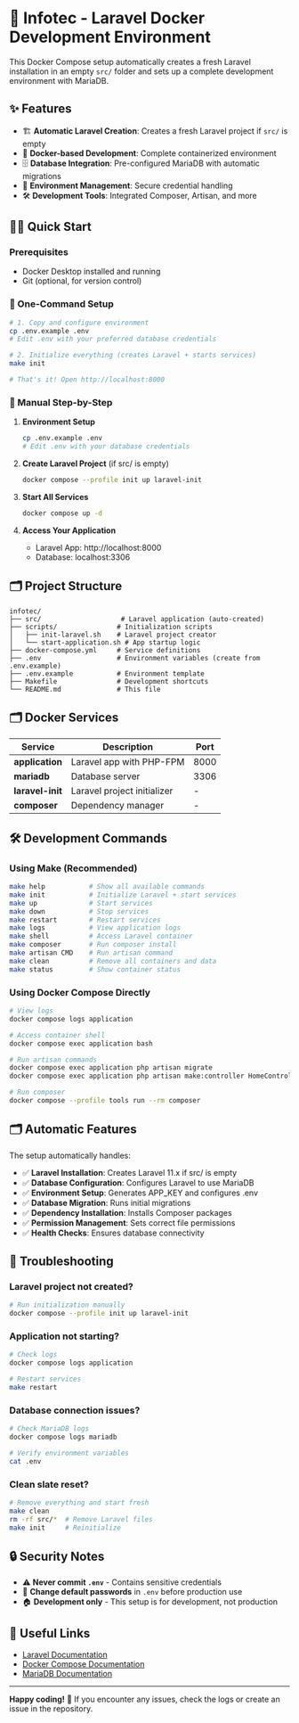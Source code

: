 # 🚀 Infotec - Laravel Docker Development Environment

This Docker Compose setup automatically creates a fresh Laravel installation in an empty `src/` folder and sets up a complete development environment with MariaDB.

## ✨ Features

- 🏗️ **Automatic Laravel Creation**: Creates a fresh Laravel project if `src/` is empty
- 🐳 **Docker-based Development**: Complete containerized environment
- 🗄️ **Database Integration**: Pre-configured MariaDB with automatic migrations
- 🔑 **Environment Management**: Secure credential handling
- 🛠️ **Development Tools**: Integrated Composer, Artisan, and more

## 🏃‍♂️ Quick Start

### Prerequisites
- Docker Desktop installed and running
- Git (optional, for version control)

### 🔄 One-Command Setup

```bash
# 1. Copy and configure environment
cp .env.example .env
# Edit .env with your preferred database credentials

# 2. Initialize everything (creates Laravel + starts services)
make init

# That's it! Open http://localhost:8000
```

### 📝 Manual Step-by-Step

1. **Environment Setup**
   ```bash
   cp .env.example .env
   # Edit .env with your database credentials
   ```

2. **Create Laravel Project** (if src/ is empty)
   ```bash
   docker compose --profile init up laravel-init
   ```

3. **Start All Services**
   ```bash
   docker compose up -d
   ```

4. **Access Your Application**
   - Laravel App: http://localhost:8000
   - Database: localhost:3306

## 🗂️ Project Structure

```
infotec/
├── src/                    # Laravel application (auto-created)
├── scripts/               # Initialization scripts
│   ├── init-laravel.sh    # Laravel project creator
│   └── start-application.sh # App startup logic
├── docker-compose.yml     # Service definitions
├── .env                   # Environment variables (create from .env.example)
├── .env.example           # Environment template
├── Makefile               # Development shortcuts
└── README.md              # This file
```

## 🗂️ Docker Services

| Service | Description | Port |
|---------|-------------|------|
| **application** | Laravel app with PHP-FPM | 8000 |
| **mariadb** | Database server | 3306 |
| **laravel-init** | Laravel project initializer | - |
| **composer** | Dependency manager | - |

## 🛠️ Development Commands

### Using Make (Recommended)
```bash
make help           # Show all available commands
make init           # Initialize Laravel + start services
make up             # Start services
make down           # Stop services  
make restart        # Restart services
make logs           # View application logs
make shell          # Access Laravel container
make composer       # Run composer install
make artisan CMD    # Run artisan command
make clean          # Remove all containers and data
make status         # Show container status
```

### Using Docker Compose Directly
```bash
# View logs
docker compose logs application

# Access container shell
docker compose exec application bash

# Run artisan commands
docker compose exec application php artisan migrate
docker compose exec application php artisan make:controller HomeController

# Run composer
docker compose --profile tools run --rm composer
```

## 🗂️ Automatic Features

The setup automatically handles:

- ✅ **Laravel Installation**: Creates Laravel 11.x if src/ is empty
- ✅ **Database Configuration**: Configures Laravel to use MariaDB
- ✅ **Environment Setup**: Generates APP_KEY and configures .env
- ✅ **Database Migration**: Runs initial migrations
- ✅ **Dependency Installation**: Installs Composer packages
- ✅ **Permission Management**: Sets correct file permissions
- ✅ **Health Checks**: Ensures database connectivity

## 🐛 Troubleshooting

### Laravel project not created?
```bash
# Run initialization manually
docker compose --profile init up laravel-init
```

### Application not starting?
```bash
# Check logs
docker compose logs application

# Restart services
make restart
```

### Database connection issues?
```bash
# Check MariaDB logs
docker compose logs mariadb

# Verify environment variables
cat .env
```

### Clean slate reset?
```bash
# Remove everything and start fresh
make clean
rm -rf src/*  # Remove Laravel files
make init     # Reinitialize
```

## 🔒 Security Notes

- ⚠️ **Never commit `.env`** - Contains sensitive credentials
- 🔑 **Change default passwords** in `.env` before production use
- 🏠 **Development only** - This setup is for development, not production

## 🔗 Useful Links

- [Laravel Documentation](https://laravel.com/docs)
- [Docker Compose Documentation](https://docs.docker.com/compose/)
- [MariaDB Documentation](https://mariadb.org/documentation/)

---

**Happy coding!** 🚀 If you encounter any issues, check the logs or create an issue in the repository.
